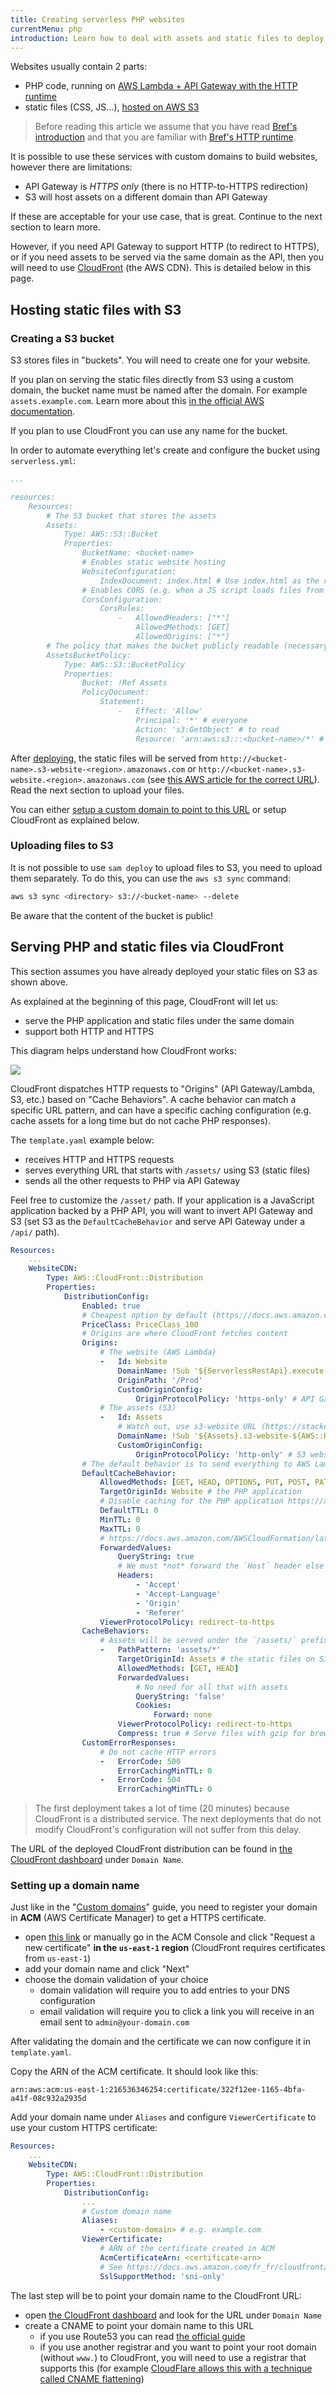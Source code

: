 ```yaml
---
title: Creating serverless PHP websites
currentMenu: php
introduction: Learn how to deal with assets and static files to deploy serverless PHP websites.
---
```


Websites usually contain 2 parts:

- PHP code, running on [AWS Lambda + API Gateway with the HTTP runtime](/docs/runtimes/http.md)
- static files (CSS, JS…), [hosted on AWS S3](https://docs.aws.amazon.com/AmazonS3/latest/dev/WebsiteHosting.html)

> Before reading this article we assume that you have read [Bref's introduction](/docs/first-steps.md) and that you are familiar with [Bref's HTTP runtime](/docs/runtimes/http.md).

It is possible to use these services with custom domains to build websites, however there are limitations:

- API Gateway is *HTTPS only* (there is no HTTP-to-HTTPS redirection)
- S3 will host assets on a different domain than API Gateway

If these are acceptable for your use case, that is great. Continue to the next section to learn more.

However, if you need API Gateway to support HTTP (to redirect to HTTPS), or if you need assets to be served via the same domain as the API, then you will need to use [CloudFront](https://aws.amazon.com/cloudfront/) (the AWS CDN). This is detailed below in this page.

## Hosting static files with S3

### Creating a S3 bucket

S3 stores files in "buckets". You will need to create one for your website.

If you plan on serving the static files directly from S3 using a custom domain, the bucket name must be named after the domain. For example `assets.example.com`. Learn more about this [in the official AWS documentation](https://docs.aws.amazon.com/AmazonS3/latest/dev/website-hosting-custom-domain-walkthrough.html).

If you plan to use CloudFront you can use any name for the bucket.

In order to automate everything let's create and configure the bucket using `serverless.yml`:

```yaml
...

resources:
    Resources:
        # The S3 bucket that stores the assets
        Assets:
            Type: AWS::S3::Bucket
            Properties:
                BucketName: <bucket-name>
                # Enables static website hosting
                WebsiteConfiguration:
                    IndexDocument: index.html # Use index.html as the root file
                # Enables CORS (e.g. when a JS script loads files from S3)
                CorsConfiguration:
                    CorsRules:
                        -   AllowedHeaders: ["*"]
                            AllowedMethods: [GET]
                            AllowedOrigins: ["*"]
        # The policy that makes the bucket publicly readable (necessary for a public website)
        AssetsBucketPolicy:
            Type: AWS::S3::BucketPolicy
            Properties:
                Bucket: !Ref Assets
                PolicyDocument:
                    Statement:
                        -   Effect: 'Allow'
                            Principal: '*' # everyone
                            Action: 's3:GetObject' # to read
                            Resource: 'arn:aws:s3:::<bucket-name>/*' # things in the bucket
```

After [deploying](/docs/deploy.md), the static files will be served from `http://<bucket-name>.s3-website-<region>.amazonaws.com` or `http://<bucket-name>.s3-website.<region>.amazonaws.com` (see [this AWS article for the correct URL](https://docs.aws.amazon.com/general/latest/gr/rande.html#s3_website_region_endpoints)). Read the next section to upload your files.

You can either [setup a custom domain to point to this URL](environment/custom-domains.md#custom-domains-for-static-websites-on-s3) or setup CloudFront as explained below.

### Uploading files to S3

It is not possible to use `sam deploy` to upload files to S3, you need to upload them separately. To do this, you can use the `aws s3 sync` command:

```bash
aws s3 sync <directory> s3://<bucket-name> --delete
```

Be aware that the content of the bucket is public!

## Serving PHP and static files via CloudFront

This section assumes you have already deployed your static files on S3 as shown above.

As explained at the beginning of this page, CloudFront will let us:

- serve the PHP application and static files under the same domain
- support both HTTP and HTTPS

This diagram helps understand how CloudFront works:

![](cloudfront.png)

CloudFront dispatches HTTP requests to "Origins" (API Gateway/Lambda, S3, etc.) based on "Cache Behaviors". A cache behavior can match a specific URL pattern, and can have a specific caching configuration (e.g. cache assets for a long time but do not cache PHP responses).

The `template.yaml` example below:

- receives HTTP and HTTPS requests
- serves everything URL that starts with `/assets/` using S3 (static files)
- sends all the other requests to PHP via API Gateway

Feel free to customize the `/asset/` path. If your application is a JavaScript application backed by a PHP API, you will want to invert API Gateway and S3 (set S3 as the `DefaultCacheBehavior` and serve API Gateway under a `/api/` path).

```yaml
Resources:
    ...
    WebsiteCDN:
        Type: AWS::CloudFront::Distribution
        Properties:
            DistributionConfig:
                Enabled: true
                # Cheapest option by default (https://docs.aws.amazon.com/cloudfront/latest/APIReference/API_DistributionConfig.html)
                PriceClass: PriceClass_100
                # Origins are where CloudFront fetches content
                Origins:
                    # The website (AWS Lambda)
                    -   Id: Website
                        DomainName: !Sub '${ServerlessRestApi}.execute-api.${AWS::Region}.amazonaws.com'
                        OriginPath: '/Prod'
                        CustomOriginConfig:
                            OriginProtocolPolicy: 'https-only' # API Gateway only supports HTTPS
                    # The assets (S3)
                    -   Id: Assets
                        # Watch out, use s3-website URL (https://stackoverflow.com/questions/15309113/amazon-cloudfront-doesnt-respect-my-s3-website-buckets-index-html-rules#15528757)
                        DomainName: !Sub '${Assets}.s3-website-${AWS::Region}.amazonaws.com'
                        CustomOriginConfig:
                            OriginProtocolPolicy: 'http-only' # S3 websites only support HTTP
                # The default behavior is to send everything to AWS Lambda
                DefaultCacheBehavior:
                    AllowedMethods: [GET, HEAD, OPTIONS, PUT, POST, PATCH, DELETE]
                    TargetOriginId: Website # the PHP application
                    # Disable caching for the PHP application https://aws.amazon.com/premiumsupport/knowledge-center/prevent-cloudfront-from-caching-files/
                    DefaultTTL: 0
                    MinTTL: 0
                    MaxTTL: 0
                    # https://docs.aws.amazon.com/AWSCloudFormation/latest/UserGuide/aws-properties-cloudfront-distribution-forwardedvalues.html
                    ForwardedValues:
                        QueryString: true
                        # We must *not* forward the `Host` header else it messes up API Gateway
                        Headers:
                            - 'Accept'
                            - 'Accept-Language'
                            - 'Origin'
                            - 'Referer'
                    ViewerProtocolPolicy: redirect-to-https
                CacheBehaviors:
                    # Assets will be served under the `/assets/` prefix
                    -   PathPattern: 'assets/*'
                        TargetOriginId: Assets # the static files on S3
                        AllowedMethods: [GET, HEAD]
                        ForwardedValues:
                            # No need for all that with assets
                            QueryString: 'false'
                            Cookies:
                                Forward: none
                        ViewerProtocolPolicy: redirect-to-https
                        Compress: true # Serve files with gzip for browsers that support it (https://docs.aws.amazon.com/AmazonCloudFront/latest/DeveloperGuide/ServingCompressedFiles.html)
                CustomErrorResponses:
                    # Do not cache HTTP errors
                    -   ErrorCode: 500
                        ErrorCachingMinTTL: 0
                    -   ErrorCode: 504
                        ErrorCachingMinTTL: 0
```

> The first deployment takes a lot of time (20 minutes) because CloudFront is a distributed service. The next deployments that do not modify CloudFront's configuration will not suffer from this delay.

The URL of the deployed CloudFront distribution can be found in [the CloudFront dashboard](https://console.aws.amazon.com/cloudfront/home?region=eu-west-1#) under `Domain Name`.

### Setting up a domain name

Just like in the "[Custom domains](/docs/environment/custom-domains.md)" guide, you need to register your domain in **ACM** (AWS Certificate Manager) to get a HTTPS certificate.

- open [this link](https://console.aws.amazon.com/acm/home?region=us-east-1#/wizard/) or manually go in the ACM Console and click "Request a new certificate" **in the `us-east-1` region** (CloudFront requires certificates from `us-east-1`)
- add your domain name and click "Next"
- choose the domain validation of your choice
    - domain validation will require you to add entries to your DNS configuration
    - email validation will require you to click a link you will receive in an email sent to `admin@your-domain.com`

After validating the domain and the certificate we can now configure it in `template.yaml`.

Copy the ARN of the ACM certificate. It should look like this:

```
arn:aws:acm:us-east-1:216536346254:certificate/322f12ee-1165-4bfa-a41f-08c932a2935d
```

Add your domain name under `Aliases` and configure `ViewerCertificate` to use your custom HTTPS certificate:

```yaml
Resources:
    ...
    WebsiteCDN:
        Type: AWS::CloudFront::Distribution
        Properties:
            DistributionConfig:
                ...
                # Custom domain name
                Aliases:
                    - <custom-domain> # e.g. example.com
                ViewerCertificate:
                    # ARN of the certificate created in ACM
                    AcmCertificateArn: <certificate-arn>
                    # See https://docs.aws.amazon.com/fr_fr/cloudfront/latest/APIReference/API_ViewerCertificate.html
                    SslSupportMethod: 'sni-only'
```

The last step will be to point your domain name to the CloudFront URL:

- open [the CloudFront dashboard](https://console.aws.amazon.com/cloudfront/home?region=eu-west-1#) and look for the URL under `Domain Name`
- create a CNAME to point your domain name to this URL
    - if you use Route53 you can read [the official guide](https://docs.aws.amazon.com/Route53/latest/DeveloperGuide/routing-to-cloudfront-distribution.html)
    - if you use another registrar and you want to point your root domain (without `www.`) to CloudFront, you will need to use a registrar that supports this (for example [CloudFlare allows this with a technique called CNAME flattening](https://support.cloudflare.com/hc/en-us/articles/200169056-Understand-and-configure-CNAME-Flattening))
